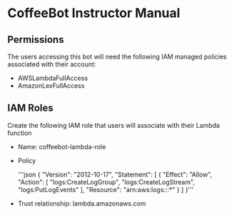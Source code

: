 # CoffeeBot Instructor Manual

## Permissions

The users accessing this bot will need the following IAM managed policies associated with their account:

- AWSLambdaFullAccess
- AmazonLexFullAccess

## IAM Roles

Create the following IAM role that users will associate with their Lambda function

- Name: coffeebot-lambda-role
- Policy

	'''json
	{
	    "Version": "2012-10-17",
	    "Statement": [
	        {
	            "Effect": "Allow",
	            "Action": [
	                "logs:CreateLogGroup",
	                "logs:CreateLogStream",
	                "logs:PutLogEvents"
	            ],
	            "Resource": "arn:aws:logs:*:*:*"
	        }
	    ]
	}'''

- Trust relationship: lambda.amazonaws.com
